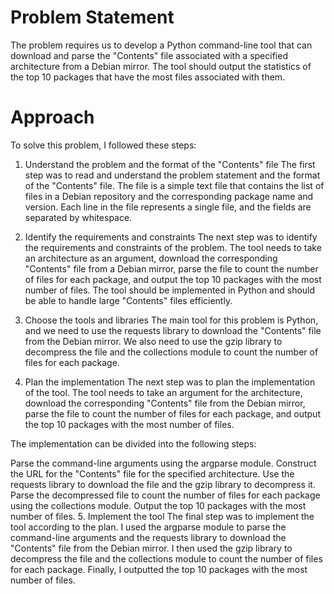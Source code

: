 # Problem Statement
The problem requires us to develop a Python command-line tool that can download and parse the "Contents" file associated with a specified architecture from a Debian mirror. The tool should output the statistics of the top 10 packages that have the most files associated with them.

# Approach

To solve this problem, I followed these steps:

1. Understand the problem and the format of the "Contents" file
The first step was to read and understand the problem statement and the format of the "Contents" file. The file is a simple text file that contains the list of files in a Debian repository and the corresponding package name and version. Each line in the file represents a single file, and the fields are separated by whitespace.

2. Identify the requirements and constraints
The next step was to identify the requirements and constraints of the problem. The tool needs to take an architecture as an argument, download the corresponding "Contents" file from a Debian mirror, parse the file to count the number of files for each package, and output the top 10 packages with the most number of files. The tool should be implemented in Python and should be able to handle large "Contents" files efficiently.

3. Choose the tools and libraries
The main tool for this problem is Python, and we need to use the requests library to download the "Contents" file from the Debian mirror. We also need to use the gzip library to decompress the file and the collections module to count the number of files for each package.

4. Plan the implementation
The next step was to plan the implementation of the tool. The tool needs to take an argument for the architecture, download the corresponding "Contents" file from the Debian mirror, parse the file to count the number of files for each package, and output the top 10 packages with the most number of files.

The implementation can be divided into the following steps:

Parse the command-line arguments using the argparse module.
Construct the URL for the "Contents" file for the specified architecture.
Use the requests library to download the file and the gzip library to decompress it.
Parse the decompressed file to count the number of files for each package using the collections module.
Output the top 10 packages with the most number of files.
5. Implement the tool
The final step was to implement the tool according to the plan. I used the argparse module to parse the command-line arguments and the requests library to download the "Contents" file from the Debian mirror. I then used the gzip library to decompress the file and the collections module to count the number of files for each package. Finally, I outputted the top 10 packages with the most number of files.

